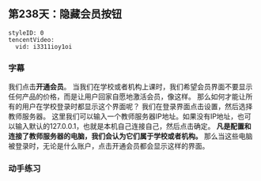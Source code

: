 ## 第238天：隐藏会员按钮


```@TencentVideo
styleID: 0
tencentVideo:
  vid: i3311ioy1oi

```

### 字幕

我们点击**开通会员**。
当我们在学校或者机构上课时，我们希望会员界面不要显示任何产品的价格，而是让用户回家自愿地激活会员，像这样。
那么如何才能让所有的用户在学校登录时都显示这个界面呢？
我们在登录界面点击设置，然后选择教师服务器。
这里我们可以输入一个教师服务器IP地址。如果没有IP地址，也可以输入默认的127.0.0.1，也就是本机自己连接自己，然后点击确定。
**凡是配置和连接了教师服务器的电脑，我们会认为它们属于学校或者机构。** 那么当这些电脑被登录时，无论是什么账户，点击开通会员都会显示这样的界面。


### 动手练习